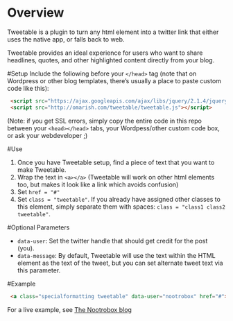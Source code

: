 # Overview
Tweetable is a plugin to turn any html element into a twitter link that either uses the native app, or falls back to web.

Tweetable provides an ideal experience for users who want to share headlines, quotes, and other highlighted content directly from your blog.

#Setup
Include the following before your `</head>` tag (note that on Wordpress or other blog templates, there’s usually a place to paste custom code like this):

```html
 <script src="https://ajax.googleapis.com/ajax/libs/jquery/2.1.4/jquery.min.js"></script>
 <script src="http://omarish.com/tweetable/tweetable.js"></script>
```

(Note: if you get SSL errors, simply copy the entire code in this repo between your `<head></head>` tabs, your Wordpess/other custom code box, or ask your webdeveloper ;)

#Use
1. Once you have Tweetable setup, find a piece of text that you want to make Tweetable.
2. Wrap the text in `<a></a>` (Tweetable will work on other html elements too, but <a> makes it look like a link which avoids confusion)
3. Set `href = "#"`
4. Set `class = "tweetable"`. If you already have assigned other classes to this element, simply separate them with spaces: `class = "class1 class2 tweetable"`.

#Optional Parameters
* `data-user`: Set the twitter handle that should get credit for the post (you). 
* `data-message`: By default, Tweetable will use the text within the HTML element as the text of the tweet, but you can set alternate tweet text via this parameter. 

#Example
```html
 <a class="specialformatting tweetable" data-user="nootrobox" href="#">Here's the text I want to tweet</a>
```

For a live example, see [The Nootrobox blog](https://www.nootrobox.com/blog/starcraft)
